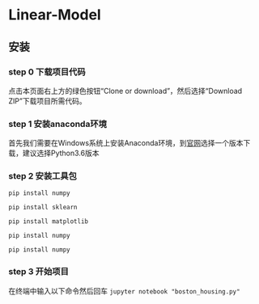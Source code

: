 # Linear-Model

## 安装

### step 0 下载项目代码
点击本页面右上方的绿色按钮“Clone or download”，然后选择“Download ZIP”下载项目所需代码。
### step 1 安装anaconda环境
首先我们需要在Windows系统上安装Anaconda环境，到[官网](https://www.anaconda.com/download)选择一个版本下载，建议选择Python3.6版本
### step 2 安装工具包
`pip install numpy`

`pip install sklearn`

`pip install matplotlib`

`pip install numpy`

`pip install numpy`
### step 3 开始项目
在终端中输入以下命令然后回车
`jupyter notebook "boston_housing.py"`
